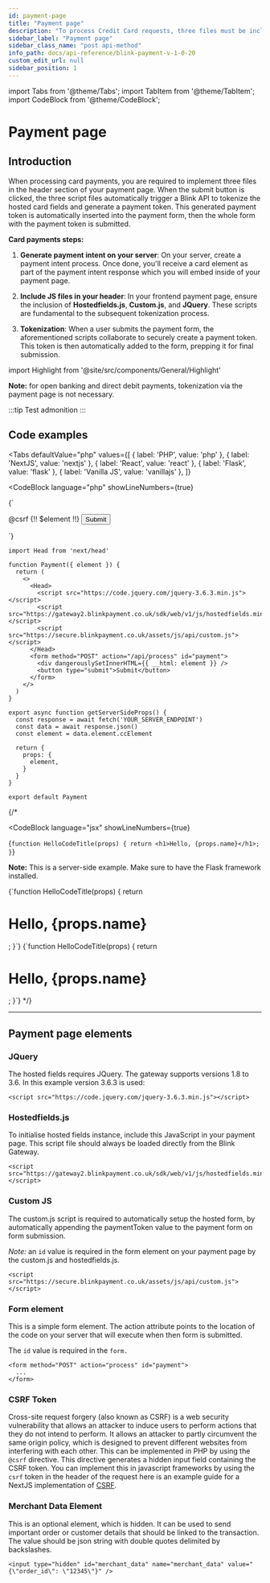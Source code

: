 ```yaml
---
id: payment-page
title: "Payment page"
description: "To process Credit Card requests, three files must be included in the header section of your payment page. When the submit button is clicked, the three script files automatically trigger a Blink API  to tokenize the hosted card fields and generate a payment token. This generated payment token is automatically inserted into the payment form, then the whole form with the payment token is submitted."
sidebar_label: "Payment page"
sidebar_class_name: "post api-method"
info_path: docs/api-reference/blink-payment-v-1-0-20
custom_edit_url: null
sidebar_position: 1
---
```


import Tabs from '@theme/Tabs';
import TabItem from '@theme/TabItem';
import CodeBlock from '@theme/CodeBlock';


# Payment page

## Introduction

When processing card payments, you are required to implement three files in the header section of your payment page. When the submit button is clicked, the three script files automatically trigger a Blink API to tokenize the hosted card fields and generate a payment token. This generated payment token is automatically inserted into the payment form, then the whole form with the payment token is submitted.

**Card payments steps:**

1. **Generate payment intent on your server**: On your server, create a payment intent process. Once done, you'll receive a card element as part of the payment intent response which you will embed inside of your payment page.
   
2. **Include JS files in your header**: In your frontend payment page, ensure the inclusion of **Hostedfields.js**, **Custom.js**, and **JQuery**. These scripts are fundamental to the subsequent tokenization process.

3. **Tokenization**: When a user submits the payment form, the aforementioned scripts collaborate to securely create a payment token. This token is then automatically added to the form, prepping it for final submission.

import Highlight from '@site/src/components/General/Highlight'

<Highlight>
<b>Note:</b> for open banking and direct debit payments, tokenization via the payment page is not necessary.
</Highlight>

:::tip
Test admonition
:::


## Code examples 

<Tabs
  defaultValue="php"
  values={[
    { label: 'PHP', value: 'php' },
    { label: 'NextJS', value: 'nextjs' },
    { label: 'React', value: 'react' },
    { label: 'Flask', value: 'flask' },
    { label: 'Vanilla JS', value: 'vanillajs' },
  ]}
>
<TabItem value="php">

<CodeBlock
  language="php"
  showLineNumbers={true}
  
>
{`<head>
  <script src="https://code.jquery.com/jquery-3.6.3.min.js"></script>
  <script src="https://gateway2.blinkpayment.co.uk/sdk/web/v1/js/hostedfields.min.js"></script>
  <script src="https://secure.blinkpayment.co.uk/assets/js/api/custom.js"></script>
</head>

<body>
    <form method="POST" action="process" id="payment">
        <!-- @csrf is used in PHP to prevent cross-site forgery attacks -->
        @csrf
        {!! $element !!}
        <input type="hidden" id="merchant_data" name="merchant_data" value="{\"order_id\": \"12345\"}" />
        <button type="submit">Submit</button>
    </form>
</body>
`}
</CodeBlock>
</TabItem>
<TabItem value="nextjs">

```tsx title="pages/payment.tsx"
import Head from 'next/head'

function Payment({ element }) {
  return (
    <>
      <Head>
        <script src="https://code.jquery.com/jquery-3.6.3.min.js"></script>
        <script src="https://gateway2.blinkpayment.co.uk/sdk/web/v1/js/hostedfields.min.js"></script>
        <script src="https://secure.blinkpayment.co.uk/assets/js/api/custom.js"></script>
      </Head>
      <form method="POST" action="/api/process" id="payment">
        <div dangerouslySetInnerHTML={{ __html: element }} />
        <button type="submit">Submit</button>
      </form>
    </>
  )
}

export async function getServerSideProps() {
  const response = await fetch('YOUR_SERVER_ENDPOINT')
  const data = await response.json()
  const element = data.element.ccElement

  return {
    props: {
      element,
    }
  }
}

export default Payment
```



</TabItem>
{/* <TabItem value="react">

<CodeBlock
  language="jsx"
  showLineNumbers={true}
  >
  {`function HelloCodeTitle(props) {
  return <h1>Hello, {props.name}</h1>;
}`}
</CodeBlock>
</TabItem>
<TabItem value="flask">

<Highlight><b>Note:</b> This is a server-side example. Make sure to have the Flask framework installed.</Highlight>

<CodeBlock language="python" showLineNumbers={true}>
{`function HelloCodeTitle(props) {
  return <h1>Hello, {props.name}</h1>;
}`}
</CodeBlock>
</TabItem>
  <TabItem value="vanillajs">
<Codeblock
  language="html"
  showLineNumbers={true}
>
{`function HelloCodeTitle(props) {
  return <h1>Hello, {props.name}</h1>;
}`}
  </Codeblock>
  </TabItem> */}
</Tabs>

<br />

---

## Payment page elements

### JQuery
The hosted fields requires JQuery. The gateway supports versions 1.8 to 3.6. In this example version 3.6.3 is used:
```
<script src="https://code.jquery.com/jquery-3.6.3.min.js"></script>
```


### Hostedfields.js
To initialise hosted fields instance, include this JavaScript in your payment page. This script file should always be loaded directly from the Blink Gateway. 
```
<script src="https://gateway2.blinkpayment.co.uk/sdk/web/v1/js/hostedfields.min.js"></script>
```


### Custom JS
The custom.js script is required to automatically setup the hosted form, by automatically appending the paymentToken value to the payment form on form submission.

*Note:* an ```id``` value is required in the form element on your payment page by the custom.js and hostedfields.js.
```
<script src="https://secure.blinkpayment.co.uk/assets/js/api/custom.js"></script>
```


### Form element
This is a simple form element. The action attribute points to the location of the code on your server that will execute when then form is submitted.

The ```id``` value is required in the ```form.```

```
<form method="POST" action="process" id="payment">
  ...
</form>
```


### CSRF Token
Cross-site request forgery (also known as CSRF) is a web security vulnerability that allows an attacker to induce users to perform actions that they do not intend to perform. It allows an attacker to partly circumvent the same origin policy, which is designed to prevent different websites from interfering with each other.
This can be implemented in PHP by using the ```@csrf``` directive. This directive generates a hidden input field containing the CSRF token. You can implement this in javascript frameworks by using the ```csrf``` token in the header of the request here is an example guide for a NextJS implementation of [CSRF](https://blog.logrocket.com/protecting-next-js-apps-csrf-attacks/).

### Merchant Data Element
This is an optional element, which is hidden. It can be used to send important order or customer details that should be linked to the transaction. The value should be json string with double quotes delimited by backslashes.

```
<input type="hidden" id="merchant_data" name="merchant_data" value="{\"order_id\": \"12345\"}" />
```